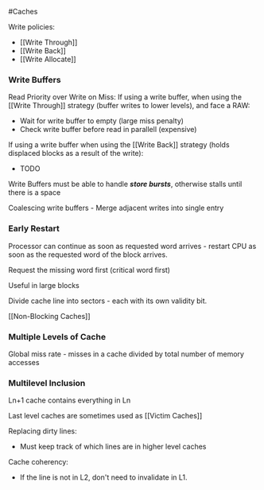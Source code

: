 #Caches 

Write policies:
- [[Write Through]]
- [[Write Back]]
- [[Write Allocate]]


### Write Buffers

Read Priority over Write on Miss:
If using a write buffer, when using the [[Write Through]] strategy (buffer writes to lower levels), and face a RAW:
- Wait for write buffer to empty (large miss penalty)
- Check write buffer before read in parallell (expensive)

If using a write buffer when using the [[Write Back]] strategy (holds displaced blocks as a result of the write):
- TODO

Write Buffers must be able to handle ***store bursts***, otherwise stalls until there is a space

Coalescing write buffers - Merge adjacent writes into single entry


### Early Restart

Processor can continue as soon as requested word arrives - restart CPU as soon as the requested word of the block arrives.

Request the missing word first (critical word first)

Useful in large blocks

Divide cache line into sectors - each with its own validity bit.

[[Non-Blocking Caches]]

### Multiple Levels of Cache

Global miss rate - misses in a cache divided by total number of memory accesses

### Multilevel Inclusion

Ln+1 cache contains everything in Ln

Last level caches are sometimes used as [[Victim Caches]]

Replacing dirty lines:
- Must keep track of which lines are in higher level caches

Cache coherency:
- If the line is not in L2, don't need to invalidate in L1.
